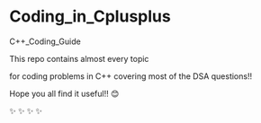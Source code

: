 # Coding_in_Cplusplus
C++_Coding_Guide

This repo contains almost every topic 

for coding problems in C++ covering most of the DSA questions!!

Hope you all find it useful!! :blush:

:sparkles: :sparkles: :sparkles: :sparkles: